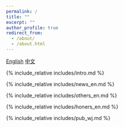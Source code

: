 ```yaml
---
permalink: /
title: ""
excerpt: ""
author_profile: true
redirect_from: 
  - /about/
  - /about.html
---
```


<div class="language-switch">
  <a href="/" class="lang-btn active">English</a>
  <a href="/cn/" class="lang-btn">中文</a>
</div>

<span class='anchor' id='about-me'></span>

{% include_relative includes/intro.md %}

{% include_relative includes/news_en.md %}


{% include_relative includes/others_en.md %}

{% include_relative includes/honers_en.md %}



{% include_relative includes/pub_wj.md %}

